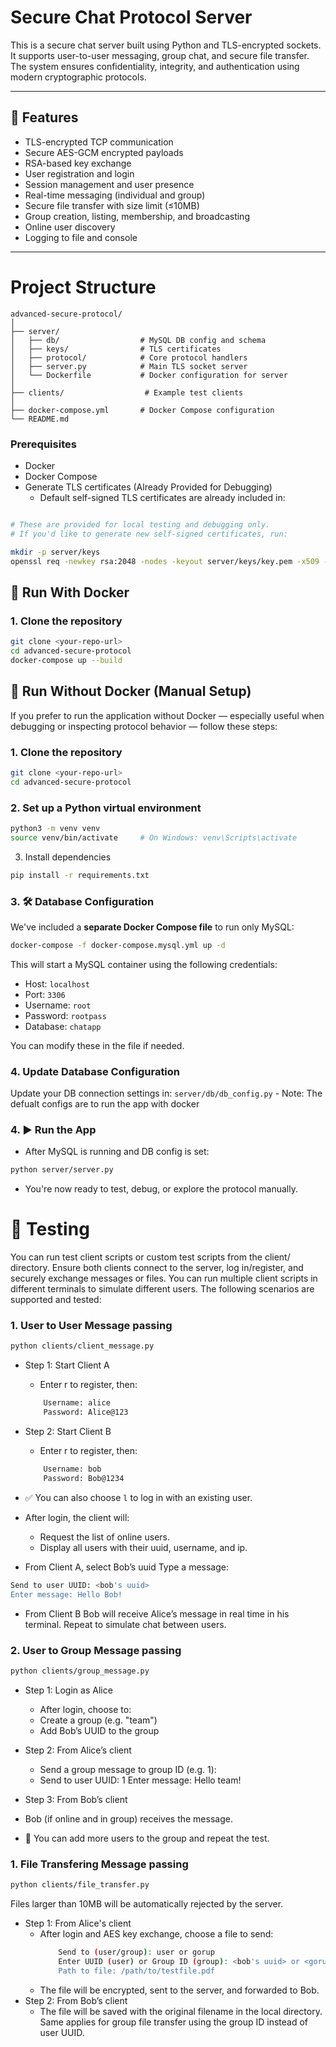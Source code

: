 # Secure Chat Protocol Server

This is a secure chat server built using Python and TLS-encrypted sockets. It supports user-to-user messaging, group chat, and secure file transfer. The system ensures confidentiality, integrity, and authentication using modern cryptographic protocols.

---

## 🚀 Features

- TLS-encrypted TCP communication
- Secure AES-GCM encrypted payloads
- RSA-based key exchange
- User registration and login
- Session management and user presence
- Real-time messaging (individual and group)
- Secure file transfer with size limit (≤10MB)
- Group creation, listing, membership, and broadcasting
- Online user discovery
- Logging to file and console

---

# Project Structure
```
advanced-secure-protocol/
│
├── server/
│   ├── db/                  # MySQL DB config and schema
│   ├── keys/                # TLS certificates
│   ├── protocol/            # Core protocol handlers
│   ├── server.py            # Main TLS socket server
│   └── Dockerfile           # Docker configuration for server
│
├── clients/                  # Example test clients
│
├── docker-compose.yml       # Docker Compose configuration
└── README.md
```

### Prerequisites

- Docker
- Docker Compose
- Generate TLS certificates (Already Provided for Debugging)
	* Default self-signed TLS certificates are already included in:

```bash

# These are provided for local testing and debugging only.
# If you'd like to generate new self-signed certificates, run:

mkdir -p server/keys
openssl req -newkey rsa:2048 -nodes -keyout server/keys/key.pem -x509 -days 365 -out server/keys/cert.pem
```

## 🐳 Run With Docker 
### 1. Clone the repository

```bash
git clone <your-repo-url>
cd advanced-secure-protocol
docker-compose up --build
```


## 🧪 Run Without Docker (Manual Setup)

If you prefer to run the application without Docker — especially useful when debugging or inspecting protocol behavior — follow these steps:

### 1. Clone the repository

```bash
git clone <your-repo-url>
cd advanced-secure-protocol
```

### 2. Set up a Python virtual environment

```bash
python3 -m venv venv
source venv/bin/activate     # On Windows: venv\Scripts\activate
```
3. Install dependencies
```bash
pip install -r requirements.txt
```

### 3. 🛠️ Database Configuration 
We've included a **separate Docker Compose file** to run only MySQL:

```bash
docker-compose -f docker-compose.mysql.yml up -d
```
This will start a MySQL container using the following credentials:

- Host: `localhost`
- Port: `3306`
- Username: `root`
- Password: `rootpass`
- Database: `chatapp`

You can modify these in the file if needed.

### 4. Update Database Configuration
Update your DB connection settings in: `server/db/db_config.py`
    - Note: The defualt configs are to run the app with docker


### 4. ▶️ Run the App
- After MySQL is running and DB config is set:
```bash
python server/server.py
```
- You're now ready to test, debug, or explore the protocol manually.

# 🧪 Testing

You can run test client scripts or custom test scripts from the client/ directory.
Ensure both clients connect to the server, log in/register, and securely exchange messages or files.
You can run multiple client scripts in different terminals to simulate different users. The following scenarios are supported and tested:

### 1. User to User Message passing
```bash
python clients/client_message.py
```
- Step 1: Start Client A
    - Enter r to register, then:
    ```bash
        Username: alice
        Password: Alice@123
    ```
- Step 2: Start Client B
    - Enter r to register, then:
    ```bash
        Username: bob
        Password: Bob@1234
    ```
- ✅ You can also choose `l` to log in with an existing user.

- After login, the client will:
    - Request the list of online users.
    - Display all users with their uuid, username, and ip.
- From Client A, select Bob’s uuid
Type a message:
```bash
Send to user UUID: <bob's uuid>
Enter message: Hello Bob!
```
- From Client B
Bob will receive Alice’s message in real time in his terminal.
Repeat to simulate chat between users.


### 2. User to Group Message passing
```bash
python clients/group_message.py
```

- Step 1: Login as Alice
    - After login, choose to:
    - Create a group (e.g. "team")
    - Add Bob’s UUID to the group

- Step 2: From Alice’s client
    - Send a group message to group ID (e.g. 1):
    - Send to user UUID: 1
        Enter message: Hello team!
- Step 3: From Bob’s client

- Bob (if online and in group) receives the message.
- 🧪 You can add more users to the group and repeat the test.

### 1. File Transfering Message passing
```bash
python clients/file_transfer.py
```
Files larger than 10MB will be automatically rejected by the server.

- Step 1: From Alice's client
    - After login and AES key exchange, choose a file to send:
        ```bash
            Send to (user/group): user or gorup
            Enter UUID (user) or Group ID (group): <bob's uuid> or <gorup ID>
            Path to file: /path/to/testfile.pdf
        ```
    - The file will be encrypted, sent to the server, and forwarded to Bob.
- Step 2: From Bob’s client
    - The file will be saved with the original filename in the local directory.
Same applies for group file transfer using the group ID instead of user UUID.